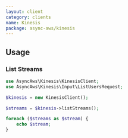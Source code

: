 ```yaml
---
layout: client
category: clients
name: Kinesis
package: async-aws/kinesis
---
```


## Usage

### List Streams

```php
use AsyncAws\Kinesis\KinesisClient;
use AsyncAws\Kinesis\Input\ListUsersRequest;

$kinesis = new KinesisClient();

$streams = $kinesis->listStreams();

foreach ($streams as $stream) {
    echo $stream;
}
```

